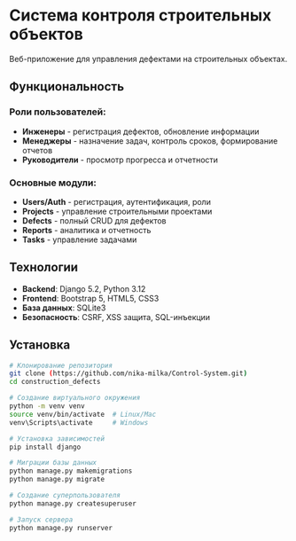 # Система контроля строительных объектов

Веб-приложение для управления дефектами на строительных объектах.

## Функциональность

### Роли пользователей:
- **Инженеры** - регистрация дефектов, обновление информации
- **Менеджеры** - назначение задач, контроль сроков, формирование отчетов  
- **Руководители** - просмотр прогресса и отчетности

### Основные модули:
-  **Users/Auth** - регистрация, аутентификация, роли
-  **Projects** - управление строительными проектами
-  **Defects** - полный CRUD для дефектов
-  **Reports** - аналитика и отчетность
-  **Tasks** - управление задачами

##  Технологии

- **Backend**: Django 5.2, Python 3.12
- **Frontend**: Bootstrap 5, HTML5, CSS3
- **База данных**: SQLite3
- **Безопасность**: CSRF, XSS защита, SQL-инъекции

##  Установка

```bash
# Клонирование репозитория
git clone (https://github.com/nika-milka/Control-System.git)
cd construction_defects

# Создание виртуального окружения
python -m venv venv
source venv/bin/activate  # Linux/Mac
venv\Scripts\activate     # Windows

# Установка зависимостей
pip install django

# Миграции базы данных
python manage.py makemigrations
python manage.py migrate

# Создание суперпользователя
python manage.py createsuperuser

# Запуск сервера
python manage.py runserver
